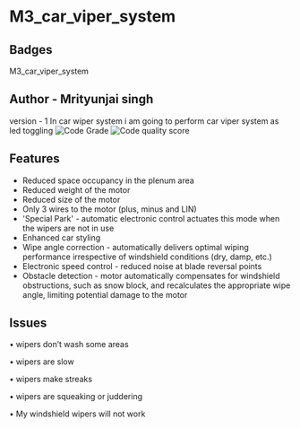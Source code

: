 # M3_car_viper_system
## Badges
M3_car_viper_system

## Author - Mrityunjai singh
version - 1
In car wiper system i am going to perform car viper system as led toggling
![Code Grade](https://api.codiga.io/project/33443/score/svg)
![Code quality score](https://api.codiga.io/project/33443/status/svg)

## Features

-  Reduced space occupancy in the plenum area
- Reduced weight of the motor
- Reduced size of the motor
- Only 3 wires to the motor (plus, minus and LIN)
- 'Special Park' - automatic electronic control actuates this mode when the wipers are not in use
- Enhanced car styling
- Wipe angle correction - automatically delivers optimal wiping performance irrespective of windshield 
conditions (dry, damp, etc.)
- Electronic speed control - reduced noise at blade reversal points
- Obstacle detection - motor automatically compensates for windshield obstructions, such as snow block,
 and recalculates the appropriate wipe angle, limiting potential damage to the motor
 
## Issues
•	wipers don’t wash some areas

•	wipers are slow

•	wipers make streaks

•	wipers are squeaking or juddering

•	My windshield wipers will not work
